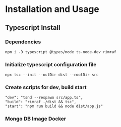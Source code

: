 # Installation and Usage

## Typescript Install

### Dependencies
```
npm i -D typescript @types/node ts-node-dev rimraf
```

### Initialize typescript configuration file

```
npx tsc --init --outDir dist --rootDir src
```

### Create scripts for dev, build start

```
"dev": "tsnd --respawn src/app.ts",
"build": "rimraf ./dist && tsc",
"start": "npm run build && node dist/app.js"
```

### Mongo DB Image Docker

